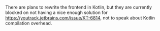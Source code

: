There are plans to rewrite the frontend in Kotlin,
but they are currently blocked on not having a nice enough
solution for https://youtrack.jetbrains.com/issue/KT-6814,
not to speak about Kotlin compilation overhead.